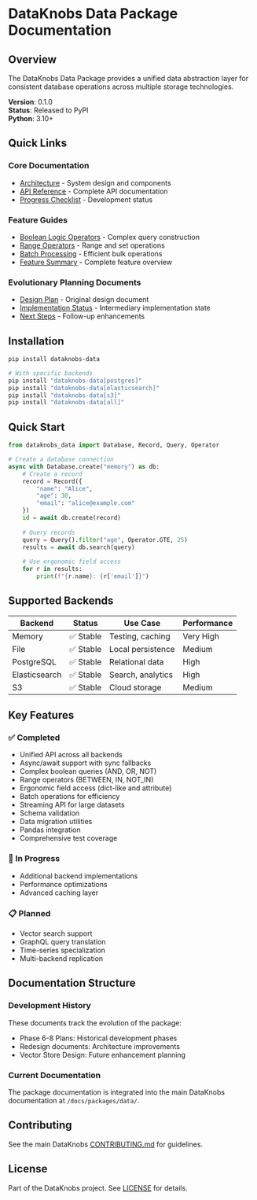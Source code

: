 # DataKnobs Data Package Documentation

## Overview
The DataKnobs Data Package provides a unified data abstraction layer for consistent database operations across multiple storage technologies.

**Version**: 0.1.0  
**Status**: Released to PyPI  
**Python**: 3.10+

## Quick Links

### Core Documentation
- [Architecture](ARCHITECTURE.md) - System design and components
- [API Reference](API_REFERENCE.md) - Complete API documentation
- [Progress Checklist](PROGRESS_CHECKLIST.md) - Development status

### Feature Guides
- [Boolean Logic Operators](BOOLEAN_LOGIC_OPERATORS.md) - Complex query construction
- [Range Operators](RANGE_OPERATORS_IMPLEMENTATION.md) - Range and set operations
- [Batch Processing](BATCH_PROCESSING_GUIDE.md) - Efficient bulk operations
- [Feature Summary](FEATURE_SUMMARY.md) - Complete feature overview

### Evolutionary Planning Documents
- [Design Plan](DESIGN_PLAN.md) - Original design document
- [Implementation Status](IMPLEMENTATION_STATUS.md) - Intermediary implementation state
- [Next Steps](NEXT_STEPS.md) -  Follow-up enhancements

## Installation

```bash
pip install dataknobs-data

# With specific backends
pip install "dataknobs-data[postgres]"
pip install "dataknobs-data[elasticsearch]"
pip install "dataknobs-data[s3]"
pip install "dataknobs-data[all]"
```

## Quick Start

```python
from dataknobs_data import Database, Record, Query, Operator

# Create a database connection
async with Database.create("memory") as db:
    # Create a record
    record = Record({
        "name": "Alice",
        "age": 30,
        "email": "alice@example.com"
    })
    id = await db.create(record)
    
    # Query records
    query = Query().filter("age", Operator.GTE, 25)
    results = await db.search(query)
    
    # Use ergonomic field access
    for r in results:
        print(f"{r.name}: {r['email']}")
```

## Supported Backends

| Backend | Status | Use Case | Performance |
|---------|---------|----------|-------------|
| Memory | ✅ Stable | Testing, caching | Very High |
| File | ✅ Stable | Local persistence | Medium |
| PostgreSQL | ✅ Stable | Relational data | High |
| Elasticsearch | ✅ Stable | Search, analytics | High |
| S3 | ✅ Stable | Cloud storage | Medium |

## Key Features

### ✅ Completed
- Unified API across all backends
- Async/await support with sync fallbacks
- Complex boolean queries (AND, OR, NOT)
- Range operators (BETWEEN, IN, NOT_IN)
- Ergonomic field access (dict-like and attribute)
- Batch operations for efficiency
- Streaming API for large datasets
- Schema validation
- Data migration utilities
- Pandas integration
- Comprehensive test coverage

### 🚧 In Progress
- Additional backend implementations
- Performance optimizations
- Advanced caching layer

### 📋 Planned
- Vector search support
- GraphQL query translation
- Time-series specialization
- Multi-backend replication

## Documentation Structure

### Development History
These documents track the evolution of the package:
- Phase 6-8 Plans: Historical development phases
- Redesign documents: Architecture improvements
- Vector Store Design: Future enhancement planning

### Current Documentation
The package documentation is integrated into the main DataKnobs documentation at `/docs/packages/data/`.

## Contributing

See the main DataKnobs [CONTRIBUTING.md](../../../CONTRIBUTING.md) for guidelines.

## License

Part of the DataKnobs project. See [LICENSE](../../../LICENSE) for details.
